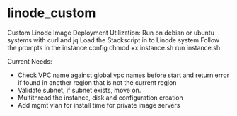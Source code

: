 # linode_custom
Custom Linode Image Deployment
Utilization: Run on debian or ubuntu systems with curl and jq
Load the Stackscript in to Linode system
Follow the prompts in the instance.config
chmod +x instance.sh
run instance.sh

Current Needs:
  - Check VPC name against global vpc names before start and return error if found in another region that is not the current region
  - Validate subnet, if subnet exists, move on.
  - Multithread the instance, disk and configuration creation
  - Add mgmt vlan for install time for private image servers
